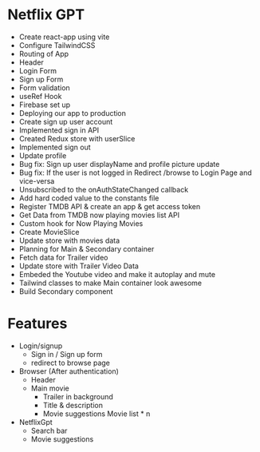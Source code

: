 # Netflix GPT

- Create react-app using vite
- Configure TailwindCSS
- Routing of App
- Header
- Login Form
- Sign up Form
- Form validation
- useRef Hook
- Firebase set up
- Deploying our app to production
- Create sign up user account
- Implemented sign in API
- Created Redux store with userSlice
- Implemented sign out
- Update profile
- Bug fix: Sign up user displayName and profile picture update
- Bug fix: If the user is not logged in Redirect /browse to Login Page and vice-versa
- Unsubscribed to the onAuthStateChanged callback
- Add hard coded value to the constants file
- Register TMDB API & create an app & get access token
- Get Data from TMDB now playing movies list API
- Custom hook for Now Playing Movies
- Create MovieSlice
- Update store with movies data
- Planning for Main & Secondary container
- Fetch data for Trailer video
- Update store with Trailer Video Data
- Embeded the Youtube video and make it autoplay and mute
- Tailwind classes to make Main container look awesome
- Build Secondary component

# Features

- Login/signup
  - Sign in / Sign up form
  - redirect to browse page
- Browser (After authentication)
  - Header
  - Main movie
    - Trailer in background
    - Title & description
    - Movie suggestions
      Movie list \* n
- NetflixGpt
  - Search bar
  - Movie suggestions
